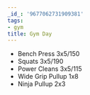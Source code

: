 ```yaml
---
_id_: '9677062731909381'
tags:
- gym
title: Gym Day
---
```


- Bench Press 3x5/150
- Squats 3x5/190
- Power Cleans 3x5/115
- Wide Grip Pullup 1x8
- Ninja Pullup 2x3
